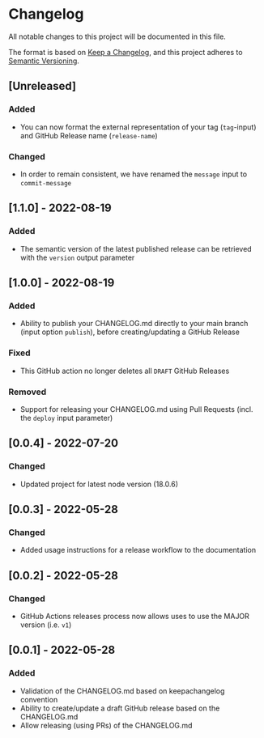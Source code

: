 # Changelog
All notable changes to this project will be documented in this file.

The format is based on [Keep a Changelog](https://keepachangelog.com/en/1.1.0/),
and this project adheres to [Semantic Versioning](https://semver.org/spec/v2.0.0.html).

## [Unreleased]
### Added
- You can now format the external representation of your tag (`tag`-input) and GitHub Release name (`release-name`)

### Changed
- In order to remain consistent, we have renamed the `message` input to `commit-message`

## [1.1.0] - 2022-08-19
### Added
- The semantic version of the latest published release can be retrieved with the `version` output parameter

## [1.0.0] - 2022-08-19
### Added
- Ability to publish your CHANGELOG.md directly to your main branch (input option `publish`), before creating/updating a GitHub Release

### Fixed
- This GitHub action no longer deletes all `DRAFT` GitHub Releases

### Removed
- Support for releasing your CHANGELOG.md using Pull Requests (incl. the `deploy` input parameter)

## [0.0.4] - 2022-07-20
### Changed
- Updated project for latest node version (18.0.6)

## [0.0.3] - 2022-05-28
### Changed
- Added usage instructions for a release workflow to the documentation

## [0.0.2] - 2022-05-28
### Changed
- GitHub Actions releases process now allows uses to use the MAJOR version (i.e. `v1`)

## [0.0.1] - 2022-05-28
### Added
- Validation of the CHANGELOG.md based on keepachangelog convention
- Ability to create/update a draft GitHub release based on the CHANGELOG.md
- Allow releasing (using PRs) of the CHANGELOG.md

